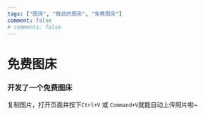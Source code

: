 ```yaml
---
tags: ["图床", "敖武的图床", "免费图床"]
comment: false
# comments: false
---
```


# 免费图床

### 开发了一个免费图床

复制图片，打开页面并按下`Ctrl+V` 或 `Command+V`就能自动上传照片啦~

<ImgUploader />
